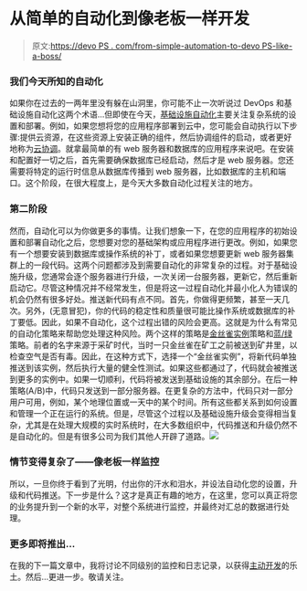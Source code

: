 # 从简单的自动化到像老板一样开发

> 原文:[https://devo PS . com/from-simple-automation-to-devo PS-like-a-boss/](https://devops.com/from-simple-automation-to-devops-like-a-boss/)

### 我们今天所知的自动化

如果你在过去的一两年里没有躲在山洞里，你可能不止一次听说过 DevOps 和基础设施自动化这两个术语…但即使在今天，[基础设施自动化](http://puppetlabs.com/2013-state-of-devops-infographic)主要关注复杂系统的设置和部署。例如，如果您想将您的应用程序部署到云中，您可能会自动执行以下步骤:提供云资源，在这些资源上安装正确的组件，然后协调组件的启动，或者更好地称为[云协调](http://getcloudify.org/cloud_orchestration_cloud_automation.html)。就拿最简单的有 web 服务器和数据库的应用程序来说吧。在安装和配置好一切之后，首先需要确保数据库已经启动，然后才是 web 服务器。您还需要将特定的运行时信息从数据库传播到 web 服务器，比如数据库的主机和端口。这个阶段，在很大程度上，是今天大多数自动化过程关注的地方。

### 第二阶段

然而，自动化可以为你做更多的事情。让我们想象一下，在您的应用程序的初始设置和部署自动化之后，您想要对您的基础架构或应用程序进行更改。例如，如果您有一个想要安装到数据库或操作系统的补丁，或者如果您想要更新 web 服务器集群上的一段代码。这两个问题都涉及到需要自动化的非常复杂的过程。对于基础设施升级，您通常会逐个服务器进行升级，一次关闭一台服务器，更新它，然后重新启动它。尽管这种情况并不经常发生，但是将这一过程自动化并最小化人为错误的机会仍然有很多好处。推送新代码有点不同。首先，你做得更频繁，甚至一天几次。另外，(无意冒犯)，你的代码的稳定性和质量很可能比操作系统或数据库的补丁要低。因此，如果不自动化，这个过程出错的风险会更高。这就是为什么有常见的自动化策略来帮助您处理这种风险。两个这样的策略是[金丝雀实例](http://refcardz.dzone.com/refcardz/preparing-continuous-delivery)策略和[蓝/绿](http://martinfowler.com/bliki/BlueGreenDeployment.html)策略。前者的名字来源于采矿时代，当时一只金丝雀在矿工之前被送到矿井里，以检查空气是否有毒。因此，在这种方式下，选择一个“金丝雀实例”，将新代码单独推送到该实例，然后执行大量的健全性测试。如果这些都通过了，代码就会被推送到更多的实例中。如果一切顺利，代码将被发送到基础设施的其余部分。在后一种策略(A/B)中，代码只发送到一部分服务器。在更复杂的方法中，代码只对一部分用户可用，例如，某个地理位置或一天中的某个时间。所有这些都关系到如何设置和管理一个正在运行的系统。但是，尽管这个过程以及基础设施升级会变得相当复杂，尤其是在处理大规模的实时系统时，在大多数组织中，代码推送和升级仍然不是自动化的。但是有很多公司为我们其他人开辟了道路。![](../Images/25cba70f5b233968ab42b8046cc9d112.png)

### 情节变得复杂了——像老板一样监控

所以，一旦你终于看到了光明，付出你的汗水和泪水，并设法自动化您的设置，升级和代码推送。下一步是什么？这才是真正有趣的地方，在这里，您可以真正将您的业务提升到一个新的水平，对整个系统进行监控，并最终对汇总的数据进行处理。

### 更多即将推出…

在我的下一篇文章中，我将讨论不同级别的监控和日志记录，以获得[主动开发](http://www.getcloudify.org/guide/2.7/monitoring/the_web_management_console.html)的乐土。然后…更进一步。敬请关注。
